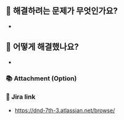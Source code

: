 <!-- 작성 예시 -->
<!-- # 해결하려는 문제가 무엇인가요? -->
<!-- - React v18 version update에 후 테스트에서 에러가 발생합니다.
  react-testing-library의 버전이 호환이 되지않아서 문제입니다. -->

<!-- # 어떻게 해결했나요? -->
<!-- - react-testing-library의 버전을 업데이트하고, react-test-renderer를 v18을 사용할 수 있도록 dev dependency로 설치해주었습니다. -->

## 🤔 해결하려는 문제가 무엇인가요?
- 

## 🎉 어떻게 해결했나요?
- 

### 📚 Attachment (Option)
<!-- - 이번 PR 의 Front 동작을 이해를 돕는 GIF 파일 첨부!
- 리뷰어의 이해를 돕기 위한 모듈/클래스 설계에 대한 Diagram 포함! -->

### 🔗 Jira link
<!-- - https://dnd-7th-3.atlassian.net/browse/<티켓번호> -->
- https://dnd-7th-3.atlassian.net/browse/
 